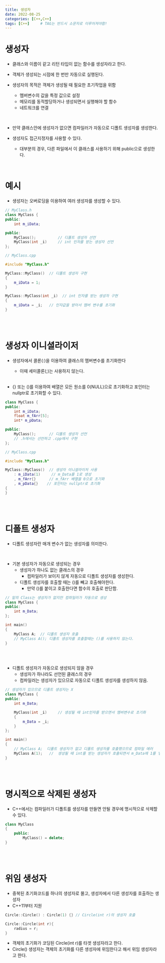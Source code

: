 ```yaml
---
title: 생성자
date: 2022-08-25
categories: [C++,C++]
tags: [C++]		# TAG는 반드시 소문자로 이루어져야함!
---
```


생성자
=========================
* 클래스와 이름이 같고 리턴 타입이 없는 함수를 생성자라고 한다.

* 객체가 생성되는 시점에 한 번만 자동으로 실행된다.
  
* 생성자의 목적은 객체가 생성될 때 필요한 초기작업을 위함
  * 멤버변수의 값을 특정 값으로 설정
  * 메모리를 동적할당하거나 생성되면서 실행해야 할 함수
  * 네트워크를 연결

<br>

* 만약 클래스안에 생성자가 없으면 컴파일러가 자동으로 디폴트 생성자를 생성한다.

* 생성자도 접근지정자를 사용할 수 있다.
  * 대부분의 경우, 다른 파일에서 이 클래스를 사용하기 위해 public으로 생성한다.

<br>

예시
=============================

* 생성자는 오버로딩을 이용하여 여러 생성자를 생성할 수 있다.
  
```c++
// MyClass.h
class MyClass {
public:
    int m_iData;

public:
    MyClass();          // 디폴트 생성자 선언
    MyClass(int _i)     // int 인자를 받는 생성자 선언
};

// MyClass.cpp

#include "MyClass.h"

MyClass::MyClass()  // 디폴트 생성자 구현
{
    m_iData = 1;
}

MyClass::MyClass(int _i)  // int 인자를 받는 생성자 구현
{
    m_iData = _i;   // 인자값을 받아서 멤버 변수를 초기화
}
```




<br><br>

생성자 이니셜라이저
==========================
* 생성자에서 콜론(:)을 이용하여 클래스의 멤버변수를 초기화한다
  * 이때 세미콜론(;)는 사용하지 않는다.<br><br>
  
* {} 또는 ()를 이용하여 배열은 모든 원소를 0(NULL)으로 초기화하고 포인터는 nullptr로 초기화할 수 있다.
  
```c++
class MyClass {
public:
    int m_iData;
    float m_fArr[5];
    int* m_pData;

public:
    MyClass();      // 디폴트 생성자 선언
    // .h에서는 선언하고 .cpp에서 구현
};

// MyClass.cpp

#include "MyClass.h"

MyClass::MyClass()  // 생성자 이니셜라이저 사용
    : m_iData(1)     // m_Data를 1로 생성
    , m_fArr{}      // m_fArr 배열을 0으로 초기화
    , m_pData{}    // 포인터는 nullptr로 초기화
{
}
```

<br><br>

디폴트 생성자
================
* 디폴트 생성자란 매개 변수가 없는 생성자를 의미한다.

<br>

* 기본 생성자가 자동으로 생성되는 경우
  * 생성자가 하나도 없는 클래스의 경우
    * 컴파일러가 보이지 않게 자동으로 디폴트 생성자를 생성한다.
  * 디폴트 생성자를 호출할 때는 ()를 빼고 호출해야한다.
    * 만약 ()를 붙이고 호출한다면 함수의 호출로 판단함.

```c++
// 밑의 Class는 생성자가 없지만 컴파일러가 자동으로 생성
class MyClass { 
public:
    int m_Data;
};

int main()
{
    MyClass A;  // 디폴트 생성자 호출
    // MyClass A(); 디폴트 생성자를 호출할때는 ()를 사용하지 않는다.
}
```

<br><br>

* 디폴트 생성자가 자동으로 생성되지 않을 경우
  * 생성자가 하나라도 선언된 클래스의 경우
  * 컴파일러는 생성자가 있으므로 자동으로 디폴트 생성자를 생성하지 않음.

```c++
// 생성자가 있으므로 디폴트 생성자는 X
class MyClass { 
public:
    int m_Data;

    MyClass(int _i)     // 생성될 때 int인자를 받으면서 멤버변수로 초기화
    {
        m_Data = _i;
    }
};

int main()
{
    // MyClass A;  디폴트 생성자가 없고 디폴트 생성자를 호출했으므로 컴파일 에러
    MyClass A(1);   //  생성될 때 int를 받는 생성자가 호출되면서 m_Data에 1를 넣는다.
}
```

<br><br>

명시적으로 삭제된 생성자
=====================
* C++에서는 컴파일러가 디폴트를 생성자를 만들면 안될 경우에 명시적으로 삭제할 수 있다.
  
```c++
class MyClass
{
    public:
        MyClass() = delete;
}
```
<br><br>

위임 생성자
===============
*  중복된 초기화코드를 하나의 생성자로 몰고, 생성자에서 다른 생성자를 호출하는 생성자
*  C++11부터 지원

```c++
Circle::Circle() : Circle(1) {} // Circle(int r)의 생성자 호출

Circle::Circle(int r){
    radius = r;
}
```
        
* 객체의 초기화가 코딩된 Circle(int r)를 타겟 생성자라고 한다.
* Circle() 생성자는 객체의 초기화를 다른 생성자에 위임한다고 해서 위임 생성자라고 한다.

